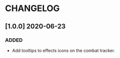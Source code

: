 # CHANGELOG

## [1.0.0] 2020-06-23

### ADDED

- Add tooltips to effects icons on the combat tracker.
